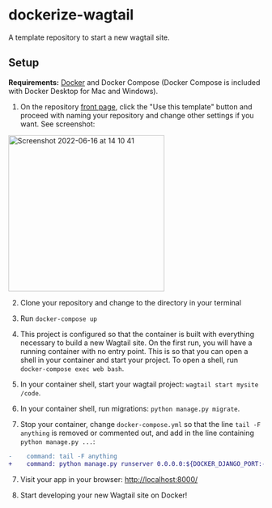 dockerize-wagtail
======================

A template repository to start a new wagtail site.

Setup
-----

**Requirements:** [Docker](https://www.docker.com/) and Docker Compose (Docker Compose is included with Docker Desktop for Mac and Windows).

1. On the repository [front page](https://www.github.com/saevarom/dockerize-wagtail), click the "Use this template" button and proceed with
naming your repository and change other settings if you want. See screenshot:
<img width="308" alt="Screenshot 2022-06-16 at 14 10 41" src="https://user-images.githubusercontent.com/143557/174067767-fef888d2-8491-4845-8e57-4fd24cfc8fb0.png">

2. Clone your repository and change to the directory in your terminal

3. Run `docker-compose up`

4. This project is configured so that the container is built with everything necessary to build a new Wagtail site. On the first run, 
you will have a running container with no entry point. This is so that you can open a shell in your container and start your project.
To open a shell, run `docker-compose exec web bash`.

5. In your container shell, start your wagtail project: `wagtail start mysite /code`.

6. In your container shell, run migrations: `python manage.py migrate`.

7. Stop your container, change `docker-compose.yml` so that the line `tail -F anything` is removed or commented out, and add in the line containing `python manage.py ...`:

```diff
-    command: tail -F anything 
+    command: python manage.py runserver 0.0.0.0:${DOCKER_DJANGO_PORT:-8000}
```

7. Visit your app in your browser: [http://localhost:8000/](http://localhost:8000/)

8. Start developing your new Wagtail site on Docker!